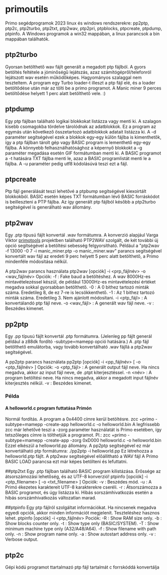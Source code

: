 # primoutils
Primo segédprogramok 2023 linux és windows rendszerekre:
    pp2ptp, ptp2c, ptp2turbo, ptp2txt, ptp2wav, ptp2pri, ptpblocks, ptpcreate, ptpdump, ptpinfo.
A Windows programok a win32 mappában, a linux parancsok a bin mappában találhatók.

## ptp2turbo
Gyorsan betölthető wav fájlt generált a megadott ptp fájlból. A gyors betöltés feltétele a jóminőségű lejátszás, azaz számítógépről/telefonról lejátszott wav esetén működőképes.
Hagyományos szalaggal nem teszteltem.
A program egy Turbo loader-t illeszt a ptp fájl elé, és a loader betöltődése után már az tölti be a primo programot.
A Manic miner 9 perces betöltődése helyett 1 perc alatt betölthető vele. :)


## ptpdump
Egy ptp fájlban található logikai blokkokat listázza vagy menti ki. A szalagon kisebb csomagokba tördelve tárolódnak az adatblokkok. Ez a program az egymás után következő összetartozó
adatblokkok adatait listázza ki.
A -d paraméter segítségével ezek a blokkok egy-egy külön fájlba is kimenthetők, így a ptp fájlban tárolt gép vagy BASIC program is lementhető egy-egy fájlba. A könnyebb felhasználhatósághoz
a képernyő blokkokt a -g paraméter megadása esetén GIF formátumban menti ki. A BASIC programot a -t hatására TXT fájlba menti le, azaz a BASIC programlistát menti le a fájlba. A -u paraméter
pedig utf8 kódolásúvá teszi ezt a fájl.

## ptpcreate
Ptp fájl generálását teszi lehetővé a ptpbump segítségével kiexoirtált blokkokból. BASIC esetén képes TXT formátumban lévő BASIC forráskódot is beilleszteni a PTP fájlba.
Az így generált ptp fájlból később a ptp2turbo segítségével is generálható wav állomány.

## ptp2wav
Egy .ptp típusú fájlt konvertál .wav formátumra. A konverzió alapjául Varga Viktor <a href='https://github.com/vargaviktor/primotools/'>primotools</a> projektben található PTP2WAV szolgált, 
de két további új opció segítségével a betöltési sebesség felgyorsítható.
Például a "ptp2wav -f 13000 -0 7 -i manic_miner.ptp -o manic_miner.wav" parancs segítségével konvertált wav fájl az eredeti 9 perc helyett 5 perc alatt betölthető, a Primo mindenféle módosítása nélkül.

A ptp2wav parancs használata
ptp2wav [opciók] -i <prp_fájlnév> -o <wav_fájlnév>
Opciók:
-f            : Fake baud a betöltéshez. A wav 8000Hz-es mintavételezéssel készül, de például 13000Hz-es mintavételezési értéket megadva sokkal gyorsabban betölthető.
-0            : A 0 bithez tartozó minták száma. Eredetileg 8, de ez 7-re is lecsökkenthető.
-1            : Az 1 bithez tartozó minták száma. Eredetileg 3. Nem ajánlott módosítani.
-i <ptp_fájl> : A konvertálandó ptp fájl neve.
-o <wav_fájl> : A generált wav fájl neve.
-v            : Beszédes kimenet.

## pp2ptp
Egy .pp típusú fájlt konvertál .ptp formátumra. (Jelenleg pp fájlt generál például a z88dk fordító -subtype=mamepp opció hatására.)
A .ptp fájl betölthető emulátorba, vagy tovább konvertálható .wav fájllá a ptp2wav segítségével.

A pp2ptp parancs használata
pp2ptp [opciók] -i <pp_fájlnév> [ -o <ptp_fájlnév> ]
Opciók:
-o <ptp_fájl> : A generált output fájl neve. Ha nincs megadva, akkor az input fájl neve, de .ptpt kiterjesztéssel.
-n <név>      : A program betöltési neve. Ha nincs megadva, akkor a megadott input fájlnév kiterjesztés nélkül.
-v            : Beszédes kimenet.

### Példa
#### A helloworld.c program futtatása Primón
Normál fordítás. A program a 0x4400 címre kerül betöltésre.
    zcc +primo -subtype=mamepp -create-app helloworld.c -o helloworld.bin
A legfrissebb zcc már lehetővé teszi a -zorg paraméter használatát is Primo esetében, így tetszőleges címre is tölthetjük a programot. Pl.:
    zcc +primo -subtype=mamepp -create-app -zorg 0xD000 helloworld.c -o helloworld.bin
Ezzel elkészül a helloworld.pp állomány.
A pp2ptp segítségével ez már konvertálható ptp formátumra:
    ./pp2ptp -i helloworld.pp
Ez létrehozza a helloworld.ptp fájlt.
A ptp2wav segítségével előállítható a WAV fájl
A Primo BASIC LOAD parancsa ezt már képes betölteni és lefuttatni.

##ptp2txt
Egy .ptp fájlban található BASIC program kilistázása. Erőssége az átsorszámozási lehetőség, és az UTF-8 konverzió!
ptpinfo [opciók] -i <ptp_filename> [ -o <txt_filename> ]
Opciók:
-v            : Beszédes mód.
-u            : A Primó ékezetes karaktereit UTF-8 karakterekre cseréli.
-r            : Átsorszámozza a BASIC programot, és úgy listázza ki. Hibás sorszámhivatkozás esetén a hibás sorszámhivatkozás változatlan marad.

##ptpinfo
Egy ptp fájlról szolgáltat információkat. Ha nincsenek megadva egyedi opciók, akkor minden információt megjelenít. Teszteléshez hasznos lehet.
ptpinfo [opciók] -i <ptp_fájlnév>
Pociók:
-R            : Show RAM size only.
-b            : Show blocks counter only.
-t            : Show type only (BASIC/SYSTEM).
-T            : Show minimum machine type only (A32/A48/A64).
-f            : Show filename with path only.
-n            : Show program name only.
-a            : Show autostart address only.
-v            : Verbose output.

## ptp2c
Gépi kódú programot ttartalmazó ptp fájl tartalmát c forrskóddá konvertálja
